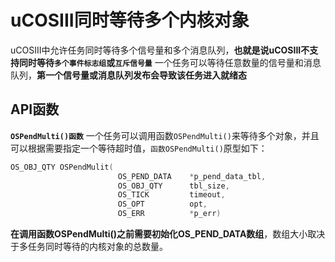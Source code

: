 # uCOSIII同时等待多个内核对象
uCOSIII中允许任务同时等待多个信号量和多个消息队列，**也就是说uCOSIII不支持同时等待`多个事件标志组`或`互斥信号量`**
一个任务可以等待任意数量的信号量和消息队列，**第一个信号量或消息队列发布会导致该任务进入就绪态**

## API函数  
**`OSPendMulti()函数`**
一个任务可以调用函数`OSPendMulti()`来等待多个对象，并且可以根据需要指定一个等待超时值，`函数OSPendMulti()`原型如下：
```c 
OS_OBJ_QTY OSPendMulit(	
						OS_PEND_DATA	*p_pend_data_tbl,
						OS_OBJ_QTY		tbl_size,
						OS_TICK			timeout,
						OS_OPT			opt,
						OS_ERR			*p_err)

```
**在调用函数OSPendMulti()之前需要初始化OS_PEND_DATA数组**，数组大小取决于多任务同时等待的内核对象的总数量。


